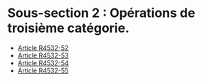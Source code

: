#  Sous-section 2 : Opérations de troisième catégorie.

* [Article R4532-52](./LEGIARTI000018529472.md)
* [Article R4532-53](./LEGIARTI000018529470.md)
* [Article R4532-54](./LEGIARTI000018529468.md)
* [Article R4532-55](./LEGIARTI000018529466.md)
